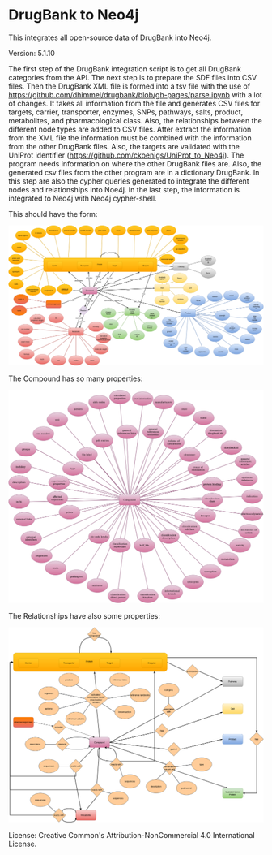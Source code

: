 # DrugBank to Neo4j
This integrates all open-source data of DrugBank into Neo4j.

Version: 5.1.10

The first step of the DrugBank integration script is to get all DrugBank categories from the API.
The next step is to prepare the SDF files into CSV files.
Then the DrugBank XML file is formed into a tsv file with the use of https://github.com/dhimmel/drugbank/blob/gh-pages/parse.ipynb
with a lot of changes. It takes all information from the file and generates CSV files for targets, carrier, transporter, enzymes, SNPs, pathways, salts, product, metabolites, and pharmacological class.
Also, the relationships between the different node types are added to CSV files.
After extract the information from the XML file the information must be combined with the information from the other DrugBank files. Also, the targets are validated with the UniProt identifier (https://github.com/ckoenigs/UniProt_to_Neo4j). The program needs information on where the other DrugBank files are. Also, the generated csv files from the other program are in a dictionary DrugBank.
In this step are also the cypher queries generated to integrate the different nodes and relationships into Noe4j.
In the last step, the information is integrated to Neo4j with Neo4j cypher-shell.

This should have the form:

![er_diagram](picture/drugbank_er_new.png)

The Compound has so many properties:

![er_diagram](picture/drugbank_compound.png)

The Relationships have also some properties:

![er_diagram](picture/drugbank_er_rela.png)

License: Creative Common's Attribution-NonCommercial 4.0 International License.
